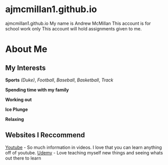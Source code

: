 # ajmcmillan1.github.io
ajmcmillan1.github.io
My name is Andrew McMillan
This account is for school work only
This account will hold assignments given to me.


# About Me
## My Interests
**Sports** *(Duke)*, *Football*, *Baseball*, *Basketball*, *Track*

**Spending time with my family**

**Working out**

**Ice Plunge**

**Relaxing**

## Websites I Reccommend 
[Youtube](https://youtube.com) - So much information in videos. I love that you can learn anything off of youtube.
[Udemy](https://www.udemy.com) - Love teaching myself new things and seeing whats out there to learn
